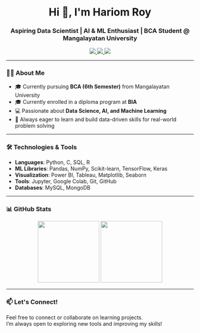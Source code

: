 <h1 align="center">Hi 👋, I'm Hariom Roy</h1>
<h3 align="center">Aspiring Data Scientist | AI & ML Enthusiast | BCA Student @ Mangalayatan University</h3>

<p align="center">
  <a href="https://www.linkedin.com/in/hariom-roy-7a23b02b5" target="_blank">
    <img src="https://img.shields.io/badge/LinkedIn-blue?style=for-the-badge&logo=linkedin" />
  </a>
  <a href="https://github.com/Hariomroyy" target="_blank">
    <img src="https://img.shields.io/badge/GitHub-black?style=for-the-badge&logo=github" />
  </a>
  <a href="mailto:hariomroy8021@gmail.com">
    <img src="https://img.shields.io/badge/Gmail-red?style=for-the-badge&logo=gmail&logoColor=white" />
  </a>
</p>

---

### 🧑‍🎓 About Me

- 🎓 Currently pursuing **BCA (6th Semester)** from Mangalayatan University  
- 🎓 Currently enrolled in a diploma program at **BIA**  
- 💻 Passionate about **Data Science, AI, and Machine Learning**
- 🧠 Always eager to learn and build data-driven skills for real-world problem solving  

---

### 🛠️ Technologies & Tools

- **Languages**: Python, C, SQL, R  
- **ML Libraries**: Pandas, NumPy, Scikit-learn, TensorFlow, Keras  
- **Visualization**: Power BI, Tableau, Matplotlib, Seaborn  
- **Tools**: Jupyter, Google Colab, Git, GitHub  
- **Databases**: MySQL, MongoDB

---

### 📊 GitHub Stats

<p align="center">
  <img src="https://github-readme-stats.vercel.app/api?username=Hariomroyy&show_icons=true&theme=radical" height="165" />
  <img src="https://github-readme-stats.vercel.app/api/top-langs/?username=Hariomroyy&layout=compact&theme=radical" height="165" />
</p>

---

### 📫 Let's Connect!

Feel free to connect or collaborate on learning projects.  
I’m always open to exploring new tools and improving my skills!

